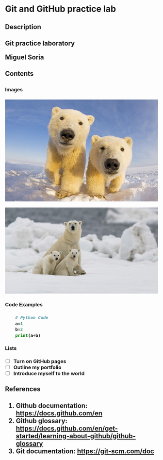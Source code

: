 # Git and GitHub practice lab

<h2>Description<h2>

Git practice laboratory

Miguel Soria

<h2>Contents<h2>
    <h3>Images<h3>

![Picture of some polar bears!](https://github.com/MESC2004/git-lab/blob/main/PolarBears1.jpg)

![Picture of more polar bears!](https://github.com/MESC2004/git-lab/blob/main/PolarBears2.jpg)

<h3>Code Examples<h3>

```python
    # Python Code
    a=1 
    b=2 
    print(a+b)
```
<h3>Lists<h3>

- [ ] Turn on GitHub pages
- [ ] Outline my portfolio
- [ ] Introduce myself to the world

<h2>References<h2>

1. Github documentation: https://docs.github.com/en
2. Github glossary: https://docs.github.com/en/get-started/learning-about-github/github-glossary
3. Git documentation: https://git-scm.com/doc

